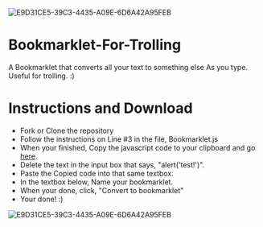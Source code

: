 ![E9D31CE5-39C3-4435-A09E-6D6A42A95FEB](https://user-images.githubusercontent.com/78216950/110800984-c3da8180-824a-11eb-9577-b2e94ec66184.gif)
# Bookmarklet-For-Trolling
A Bookmarklet that converts all your text to something else As you type. Useful for trolling. :)

# Instructions and Download

- Fork or Clone the repository
- Follow the instructions on Line #3 in the file, Bookmarklet.js
- When your finished, Copy the javascript code to your clipboard and go [here](https://mrcoles.com/bookmarklet/).
- Delete the text in the input box that says, "alert('test!')".
- Paste the Copied code into that same textbox.
- In the textbox below, Name your bookmarklet.
- When your done, click, "Convert to bookmarklet"
- Your done! :)


![E9D31CE5-39C3-4435-A09E-6D6A42A95FEB](https://user-images.githubusercontent.com/78216950/110800984-c3da8180-824a-11eb-9577-b2e94ec66184.gif)
